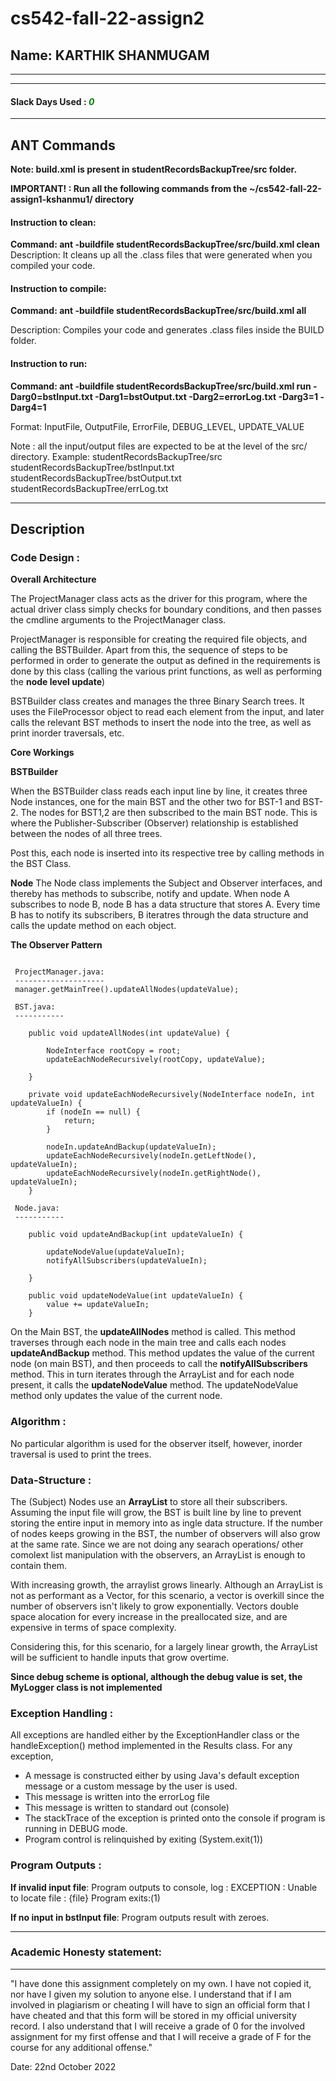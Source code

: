 # cs542-fall-22-assign2
## Name: KARTHIK SHANMUGAM

-----------------------------------------------------------------------
-----------------------------------------------------------------------
#### Slack Days Used : <span style="color:green">*0*</span>

-----------------------------------------------------------------------

## ANT Commands 
 **Note: build.xml is present in studentRecordsBackupTree/src folder.**

 **IMPORTANT! : Run all the following commands from the ~/cs542-fall-22-assign1-kshanmu1/ directory**


#### Instruction to clean:

**Command: ant -buildfile studentRecordsBackupTree/src/build.xml clean**
Description: It cleans up all the .class files that were generated when you
compiled your code.

#### Instruction to compile:

 **Command: ant -buildfile studentRecordsBackupTree/src/build.xml all**

Description: Compiles your code and generates .class files inside the BUILD folder.

#### Instruction to run:

 **Command: ant -buildfile studentRecordsBackupTree/src/build.xml run -Darg0=bstInput.txt -Darg1=bstOutput.txt -Darg2=errorLog.txt -Darg3=1 -Darg4=1**

Format: InputFile, OutputFile, ErrorFile, DEBUG_LEVEL, UPDATE_VALUE

Note : all the input/output files are expected to be at the level of the src/ directory. Example:
studentRecordsBackupTree/src
studentRecordsBackupTree/bstInput.txt
studentRecordsBackupTree/bstOutput.txt
studentRecordsBackupTree/errLog.txt

-----------------------------------------------------------------------
## Description

### Code Design :

**Overall Architecture**

The ProjectManager class acts as the driver for this program, where the actual driver class simply checks for boundary conditions, and then passes the cmdline arguments to the ProjectManager class. 

ProjectManager is responsible for creating the required file objects, and calling the BSTBuilder. Apart from this, the sequence of steps to be performed in order to generate the output as defined in the requirements is done by this class (calling the various print functions, as well as performing the **node level update**)

BSTBuilder class creates and manages the three Binary Search trees. It uses the FileProcessor object to read each element from the input, and later calls the relevant BST methods to insert the node into the tree, as well as print inorder traversals, etc.

**Core Workings**


**BSTBuilder**

When the BSTBuilder class reads each input line by line, it creates three Node instances, one for the main BST and the other two for BST-1 and BST-2. The nodes for BST1,2 are then subscribed to the main BST node. This is where the Publisher-Subscriber (Observer) relationship is established between the nodes of all three trees. 

Post this, each node is inserted into its respective tree by calling methods in the BST Class. 

**Node**
The Node class implements the Subject and Observer interfaces, and thereby has methods to subscribe, notify and update. When node A subscribes to node B, node B has a data structure that stores A. Every time B has to notify its subscribers, B iteratres through the data structure and calls the update method on each object. 

**The Observer Pattern**

````

 ProjectManager.java:
 --------------------
 manager.getMainTree().updateAllNodes(updateValue);

 BST.java:
 -----------

    public void updateAllNodes(int updateValue) {

        NodeInterface rootCopy = root;
        updateEachNodeRecursively(rootCopy, updateValue);

    }

    private void updateEachNodeRecursively(NodeInterface nodeIn, int updateValueIn) {
        if (nodeIn == null) {
            return;
        }

        nodeIn.updateAndBackup(updateValueIn);
        updateEachNodeRecursively(nodeIn.getLeftNode(), updateValueIn);
        updateEachNodeRecursively(nodeIn.getRightNode(), updateValueIn);
    }

 Node.java:
 -----------

    public void updateAndBackup(int updateValueIn) {

        updateNodeValue(updateValueIn);
        notifyAllSubscribers(updateValueIn);

    }

    public void updateNodeValue(int updateValueIn) {
        value += updateValueIn;
    }

````
On the Main BST, the **updateAllNodes** method is called. This method traverses through each node in the main tree and calls each nodes **updateAndBackup** method. This method updates the value of the current node (on main BST), and then proceeds to call the **notifyAllSubscribers** method. This in turn iterates through the ArrayList and for each node present, it calls the **updateNodeValue** method. The updateNodeValue method only updates the value of the current node. 


### Algorithm :

No particular algorithm is used for the observer itself, however, inorder traversal is used to print the trees. 
 
### Data-Structure :

The (Subject) Nodes use an **ArrayList** to store all their subscribers. Assuming the input file will grow, the BST is built line by line to prevent storing the entire input in memory into  as ingle data structure. If the number of nodes keeps growing in the BST, the number of observers will also grow at the same rate. Since we are not doing any searach operations/ other comolext list manipulation with the observers, an ArrayList is enough to contain them. 

With increasing growth, the arraylist grows linearly. Although an ArrayList is not as performant as a Vector, for this scenario, a vector is overkill since the number of observers isn't likely to grow exponentially. Vectors double space alocation for every increase in the preallocated size, and are expensive in terms of space complexity. 

Considering this, for this scenario, for a largely linear growth, the ArrayList will be sufficient to handle inputs that grow overtime. 

**Since debug scheme is optional, although the debug value is set,  the MyLogger class is not implemented**

### Exception Handling :

All exceptions are handled either by the ExceptionHandler class or the handleException() method implemented in the Results class. 
For any exception,
 - A message is constructed either by using Java's default exception message or a custom message by the user is used.
 - This message is written into the errorLog file
 - This message is written to standard out (console)
 - The stackTrace of the exception is printed onto the console if program is running in DEBUG mode.
 - Program control is relinquished by exiting (System.exit(1))

### Program Outputs :

**If invalid input file**:
Program outputs to console, log : EXCEPTION : Unable to locate file : {file}
Program exits:(1)

**If no input in bstInput file**:
Program outputs result with zeroes.



-----------------------------------------------------------------------
### Academic Honesty statement:
-----------------------------------------------------------------------

"I have done this assignment completely on my own. I have not copied
it, nor have I given my solution to anyone else. I understand that if
I am involved in plagiarism or cheating I will have to sign an
official form that I have cheated and that this form will be stored in
my official university record. I also understand that I will receive a
grade of 0 for the involved assignment for my first offense and that I
will receive a grade of F for the course for any additional
offense."

Date: 22nd October 2022

